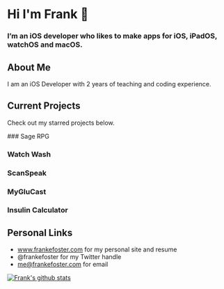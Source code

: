 # Hi I'm Frank 👋

### I’m an iOS developer who likes to make apps for iOS, iPadOS, watchOS and macOS. 

## About Me
I am an iOS Developer with 2 years of teaching and coding experience. 

## Current Projects
Check out my starred projects below.
<div>
### Sage RPG
  </div>
  
### Watch Wash
### ScanSpeak
### MyGluCast
### Insulin Calculator


## Personal Links

- www.frankefoster.com for my personal site and resume
- @frankefoster for my Twitter handle
- me@frankefoster.com for email


[![Frank's github stats](https://github-readme-stats.vercel.app/api?username=analogpotato&show_icons=true&theme=algolia)](https://github.com/anuraghazra/github-readme-stats)





<!--
**analogpotato/analogpotato** is a ✨ _special_ ✨ repository because its `README.md` (this file) appears on your GitHub profile.

Here are some ideas to get you started:

- 🔭 I’m currently working on ...
- 🌱 I’m currently learning ...
- 👯 I’m looking to collaborate on ...
- 🤔 I’m looking for help with ...
- 💬 Ask me about ...
- 📫 How to reach me: ...
- 😄 Pronouns: ...
- ⚡ Fun fact: ...
-->
